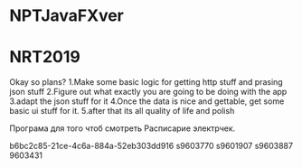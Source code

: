 # NPTJavaFXver
# NRT2019
Okay so plans?
1.Make some basic logic for getting http stuff and prasing json stuff
2.Figure out what exactly you are going to be doing with the app
3.adapt the json stuff for it
4.Once the data is nice and gettable, get some basic ui stuff for it.
5.after that its all quality of life and polish

Програма для того чтоб смотреть Расписарие электрчек.

b6bc2c85-21ce-4c6a-884a-52eb303dd916
s9603770
s9601907
s9603887
9603431